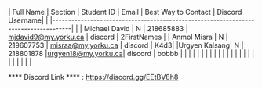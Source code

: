 |  Full Name  | Section | Student ID | Email | Best Way to Contact | Discord Username| 
|
|------------------------------------------------------------------------------------| 
|
| Michael David | N | 218685883 | mjdavid9@my.yorku.ca | discord | 2FirstNames |
| Anmol Misra | N | 219607753 | misraa@my.yorku.ca | discord | K4d3|
|Urgyen Kalsang|   N  | 218801878  |urgyen18@my.yorku.ca| discord  | bobbb
|
|             |         |            |        |                    |                 |
|
|             |         |            |        |                    |                 |
|
|             |         |            |        |                    |                 |

**** Discord Link **** : https://discord.gg/EEtBV8h8 
